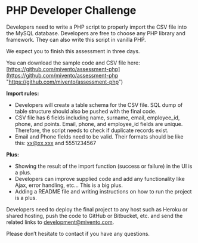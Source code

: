 # PHP Developer Challenge

Developers need to write a PHP script to properly import the CSV file into the MySQL database.
Developers are free to choose any PHP library and framework. They can also write this script in vanilla PHP.

We expect you to finish this assessment in three days.

You can download the sample code and CSV file here:
[https://github.com/mivento/assessment-php](https://github.com/mivento/assessment-php "https://github.com/mivento/assessment-php")


**Import rules:**
- Developers will create a table schema for the CSV file. SQL dump of table structure should also be pushed with the final code.
- CSV file has 6 fields including name, surname, email, employee_id, phone, and points. Email, phone, and employee_id fields are unique. Therefore, the script needs to check if duplicate records exist.
- Email and Phone fields need to be valid. Their formats should be like this: xx@xx.xxx and 5551234567

**Plus:**
- Showing the result of the import function (success or failure) in the UI is a plus.
- Developers can improve supplied code and add any functionality like Ajax, error handling, etc... This is a big plus.
- Adding a README file and writing instructions on how to run the project is a plus.

Developers need to deploy the final project to any host such as Heroku or shared hosting, push the code to GitHub or Bitbucket, etc. and send the related links to [development@mivento.com](mailto:development@mivento.com "development@mivento.com").

Please don’t hesitate to contact if you have any questions.

